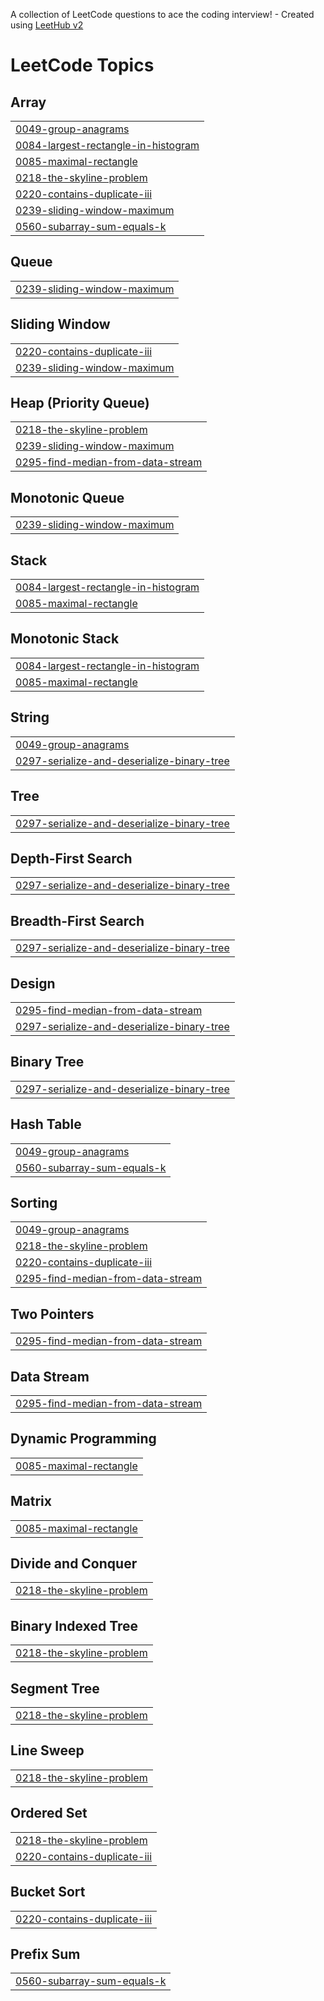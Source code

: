 A collection of LeetCode questions to ace the coding interview! - Created using [LeetHub v2](https://github.com/arunbhardwaj/LeetHub-2.0)
<!---LeetCode Topics Start-->
# LeetCode Topics
## Array
|  |
| ------- |
| [0049-group-anagrams](https://github.com/DiepCu/Exam2-LeetCode-Solution/tree/master/0049-group-anagrams) |
| [0084-largest-rectangle-in-histogram](https://github.com/DiepCu/Exam2-LeetCode-Solution/tree/master/0084-largest-rectangle-in-histogram) |
| [0085-maximal-rectangle](https://github.com/DiepCu/Exam2-LeetCode-Solution/tree/master/0085-maximal-rectangle) |
| [0218-the-skyline-problem](https://github.com/DiepCu/Exam2-LeetCode-Solution/tree/master/0218-the-skyline-problem) |
| [0220-contains-duplicate-iii](https://github.com/DiepCu/Exam2-LeetCode-Solution/tree/master/0220-contains-duplicate-iii) |
| [0239-sliding-window-maximum](https://github.com/DiepCu/Exam2-LeetCode-Solution/tree/master/0239-sliding-window-maximum) |
| [0560-subarray-sum-equals-k](https://github.com/DiepCu/Exam2-LeetCode-Solution/tree/master/0560-subarray-sum-equals-k) |
## Queue
|  |
| ------- |
| [0239-sliding-window-maximum](https://github.com/DiepCu/Exam2-LeetCode-Solution/tree/master/0239-sliding-window-maximum) |
## Sliding Window
|  |
| ------- |
| [0220-contains-duplicate-iii](https://github.com/DiepCu/Exam2-LeetCode-Solution/tree/master/0220-contains-duplicate-iii) |
| [0239-sliding-window-maximum](https://github.com/DiepCu/Exam2-LeetCode-Solution/tree/master/0239-sliding-window-maximum) |
## Heap (Priority Queue)
|  |
| ------- |
| [0218-the-skyline-problem](https://github.com/DiepCu/Exam2-LeetCode-Solution/tree/master/0218-the-skyline-problem) |
| [0239-sliding-window-maximum](https://github.com/DiepCu/Exam2-LeetCode-Solution/tree/master/0239-sliding-window-maximum) |
| [0295-find-median-from-data-stream](https://github.com/DiepCu/Exam2-LeetCode-Solution/tree/master/0295-find-median-from-data-stream) |
## Monotonic Queue
|  |
| ------- |
| [0239-sliding-window-maximum](https://github.com/DiepCu/Exam2-LeetCode-Solution/tree/master/0239-sliding-window-maximum) |
## Stack
|  |
| ------- |
| [0084-largest-rectangle-in-histogram](https://github.com/DiepCu/Exam2-LeetCode-Solution/tree/master/0084-largest-rectangle-in-histogram) |
| [0085-maximal-rectangle](https://github.com/DiepCu/Exam2-LeetCode-Solution/tree/master/0085-maximal-rectangle) |
## Monotonic Stack
|  |
| ------- |
| [0084-largest-rectangle-in-histogram](https://github.com/DiepCu/Exam2-LeetCode-Solution/tree/master/0084-largest-rectangle-in-histogram) |
| [0085-maximal-rectangle](https://github.com/DiepCu/Exam2-LeetCode-Solution/tree/master/0085-maximal-rectangle) |
## String
|  |
| ------- |
| [0049-group-anagrams](https://github.com/DiepCu/Exam2-LeetCode-Solution/tree/master/0049-group-anagrams) |
| [0297-serialize-and-deserialize-binary-tree](https://github.com/DiepCu/Exam2-LeetCode-Solution/tree/master/0297-serialize-and-deserialize-binary-tree) |
## Tree
|  |
| ------- |
| [0297-serialize-and-deserialize-binary-tree](https://github.com/DiepCu/Exam2-LeetCode-Solution/tree/master/0297-serialize-and-deserialize-binary-tree) |
## Depth-First Search
|  |
| ------- |
| [0297-serialize-and-deserialize-binary-tree](https://github.com/DiepCu/Exam2-LeetCode-Solution/tree/master/0297-serialize-and-deserialize-binary-tree) |
## Breadth-First Search
|  |
| ------- |
| [0297-serialize-and-deserialize-binary-tree](https://github.com/DiepCu/Exam2-LeetCode-Solution/tree/master/0297-serialize-and-deserialize-binary-tree) |
## Design
|  |
| ------- |
| [0295-find-median-from-data-stream](https://github.com/DiepCu/Exam2-LeetCode-Solution/tree/master/0295-find-median-from-data-stream) |
| [0297-serialize-and-deserialize-binary-tree](https://github.com/DiepCu/Exam2-LeetCode-Solution/tree/master/0297-serialize-and-deserialize-binary-tree) |
## Binary Tree
|  |
| ------- |
| [0297-serialize-and-deserialize-binary-tree](https://github.com/DiepCu/Exam2-LeetCode-Solution/tree/master/0297-serialize-and-deserialize-binary-tree) |
## Hash Table
|  |
| ------- |
| [0049-group-anagrams](https://github.com/DiepCu/Exam2-LeetCode-Solution/tree/master/0049-group-anagrams) |
| [0560-subarray-sum-equals-k](https://github.com/DiepCu/Exam2-LeetCode-Solution/tree/master/0560-subarray-sum-equals-k) |
## Sorting
|  |
| ------- |
| [0049-group-anagrams](https://github.com/DiepCu/Exam2-LeetCode-Solution/tree/master/0049-group-anagrams) |
| [0218-the-skyline-problem](https://github.com/DiepCu/Exam2-LeetCode-Solution/tree/master/0218-the-skyline-problem) |
| [0220-contains-duplicate-iii](https://github.com/DiepCu/Exam2-LeetCode-Solution/tree/master/0220-contains-duplicate-iii) |
| [0295-find-median-from-data-stream](https://github.com/DiepCu/Exam2-LeetCode-Solution/tree/master/0295-find-median-from-data-stream) |
## Two Pointers
|  |
| ------- |
| [0295-find-median-from-data-stream](https://github.com/DiepCu/Exam2-LeetCode-Solution/tree/master/0295-find-median-from-data-stream) |
## Data Stream
|  |
| ------- |
| [0295-find-median-from-data-stream](https://github.com/DiepCu/Exam2-LeetCode-Solution/tree/master/0295-find-median-from-data-stream) |
## Dynamic Programming
|  |
| ------- |
| [0085-maximal-rectangle](https://github.com/DiepCu/Exam2-LeetCode-Solution/tree/master/0085-maximal-rectangle) |
## Matrix
|  |
| ------- |
| [0085-maximal-rectangle](https://github.com/DiepCu/Exam2-LeetCode-Solution/tree/master/0085-maximal-rectangle) |
## Divide and Conquer
|  |
| ------- |
| [0218-the-skyline-problem](https://github.com/DiepCu/Exam2-LeetCode-Solution/tree/master/0218-the-skyline-problem) |
## Binary Indexed Tree
|  |
| ------- |
| [0218-the-skyline-problem](https://github.com/DiepCu/Exam2-LeetCode-Solution/tree/master/0218-the-skyline-problem) |
## Segment Tree
|  |
| ------- |
| [0218-the-skyline-problem](https://github.com/DiepCu/Exam2-LeetCode-Solution/tree/master/0218-the-skyline-problem) |
## Line Sweep
|  |
| ------- |
| [0218-the-skyline-problem](https://github.com/DiepCu/Exam2-LeetCode-Solution/tree/master/0218-the-skyline-problem) |
## Ordered Set
|  |
| ------- |
| [0218-the-skyline-problem](https://github.com/DiepCu/Exam2-LeetCode-Solution/tree/master/0218-the-skyline-problem) |
| [0220-contains-duplicate-iii](https://github.com/DiepCu/Exam2-LeetCode-Solution/tree/master/0220-contains-duplicate-iii) |
## Bucket Sort
|  |
| ------- |
| [0220-contains-duplicate-iii](https://github.com/DiepCu/Exam2-LeetCode-Solution/tree/master/0220-contains-duplicate-iii) |
## Prefix Sum
|  |
| ------- |
| [0560-subarray-sum-equals-k](https://github.com/DiepCu/Exam2-LeetCode-Solution/tree/master/0560-subarray-sum-equals-k) |
<!---LeetCode Topics End-->
